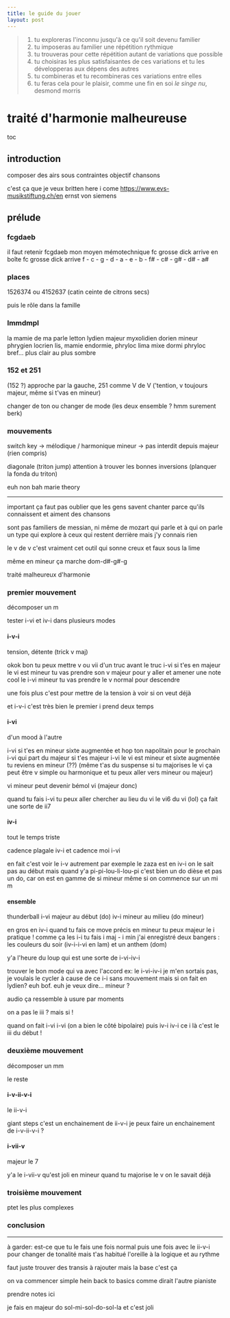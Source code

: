 ```yaml
---
title: le guide du jouer
layout: post
---
```


> 1. tu exploreras l'inconnu jusqu'à ce qu'il soit devenu familier
> 2. tu imposeras au familier une répétition rythmique
> 3. tu trouveras pour cette répétition autant de variations que possible
> 4. tu choisiras les plus satisfaisantes de ces variations et tu les développeras aux dépens des autres
> 5. tu combineras et tu recombineras ces variations entre elles
> 6. tu feras cela pour le plaisir, comme une fin en soi
> *le singe nu*, desmond morris

# traité d'harmonie malheureuse

toc

## introduction

composer des airs sous contraintes
objectif chansons


c'est ça que je veux
britten here i come
https://www.evs-musikstiftung.ch/en
ernst von siemens

## prélude

### fcgdaeb

il faut retenir fcgdaeb
mon moyen mémotechnique
fc grosse dick arrive en boîte 
fc grosse dick arrive
f - c - g - d - a - e - b - f# - c# - g# - d# - a#

### places

1526374
ou 4152637
(catin ceinte de citrons secs)

puis le rôle dans la famille

### lmmdmpl

la mamie de ma parle letton
lydien majeur myxolidien dorien mineur phrygien locrien
lis, mamie endormie, phryloc
lima mixe dormi phryloc
bref...
plus clair au plus sombre

### 152 et 251

(152 ?)
approche par la gauche,
251 comme V de V
('tention, v toujours majeur, même si t'vas en mineur)

changer de ton ou changer de mode (les deux ensemble ? hmm surement berk)

### mouvements

switch key 
-> mélodique / harmonique mineur
-> pas interdit depuis majeur
(rien compris)

diagonale (triton jump)
attention à trouver les bonnes inversions
(planquer la fonda du triton)

euh
non bah marie theory

---

important ça
faut pas oublier que les gens savent chanter
parce qu'ils connaissent et aiment des chansons

sont pas familiers de messian, ni même de mozart
qui parle et à qui on parle
un type qui explore à ceux qui restent derrière
mais j'y connais rien

le v de v c'est vraiment
cet outil qui sonne creux et faux sous la lime

même en mineur ça marche
dom-d#-g#-g

traité malheureux d'harmonie

### premier mouvement

décomposer un m

tester i-vi et iv-i
dans plusieurs modes

#### i-v-i
tension, détente
(trick v maj)

okok bon
tu peux mettre v ou vii d'un truc avant le truc
i-vi si t'es en majeur
le vi est mineur
tu vas prendre son v majeur pour y aller
et amener une note cool
le i-vi mineur
tu vas prendre le v normal pour descendre

une fois plus c'est pour mettre de la tension
à voir si on veut déjà

et i-v-i c'est très bien
le premier i prend deux temps

#### i-vi
d'un mood à l'autre

i-vi
si t'es en mineur
sixte augmentée et hop ton napolitain
pour le prochain i-vi qui part du majeur
si t'es majeur
i-vi le vi est mineur
et sixte augmentée tu reviens en mineur (??)
(même t'as du suspense si tu majorises le vi
ça peut être v simple ou harmonique
et tu peux aller vers mineur ou majeur)

vi mineur peut devenir
bémol vi (majeur donc)

quand tu fais i-vi tu peux aller chercher au lieu du vi
le vi6 du vi (lol)
ça fait une sorte de ii7

#### iv-i
tout le temps triste

cadence plagale iv-i
et cadence moi i-vi

en fait c'est voir le i-v autrement
par exemple le zaza est en iv-i
on le sait pas au début mais quand y'a pi-pi-lou-li-lou-pi
c'est bien un do dièse et pas un do, car on est en gamme de si mineur
même si on commence sur un mi m

#### ensemble

thunderball
i-vi majeur au début (do)
iv-i mineur au milieu (do mineur)

en gros en iv-i quand tu fais ce move précis en mineur
tu peux majeur le i
pratique ! comme ça les i-i tu fais i maj - i min
j'ai enregistré deux bangers : les couleurs du soir (iv-i-i-vi en lam) et un anthem (dom)

y'a l'heure du loup qui est une sorte de i-vi-iv-i

trouver le bon mode qui va avec l'accord
ex: le i-vi-iv-i
je m'en sortais pas, je voulais le cycler à cause de ce i-i sans mouvement
mais si on fait en lydien?
euh bof. euh je veux dire... mineur ?

audio
ça ressemble à usure par moments

on a pas le iii ?
mais si !

quand on fait i-vi i-vi
(on a bien le côté bipolaire)
puis iv-i iv-i
ce i là c'est le iii du début !

### deuxième mouvement

décomposer un mm

le reste

#### i-v-ii-v-i
le ii-v-i

giant steps c'est un enchainement de ii-v-i
je peux faire un enchainement de i-v-ii-v-i ?

#### i-vii-v
majeur le 7

y'a le i-vii-v qu'est joli en mineur
quand tu majorise le v
on le savait déjà

### troisième mouvement
ptet les plus complexes

### conclusion

---

à garder:
est-ce que tu le fais une fois normal
puis une fois avec le ii-v-i pour changer de tonalité
mais t'as habitué l'oreille à la logique et au rythme

faut juste trouver des transis à rajouter
mais la base c'est ça

on va commencer simple hein
back to basics comme dirait l'autre pianiste

prendre notes ici

je fais en majeur do
sol-mi-sol-do-sol-la
et c'est joli
